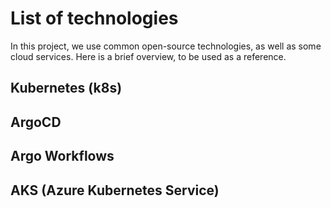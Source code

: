 # List of technologies

In this project, we use common open-source technologies, as well as some cloud services.
Here is a brief overview, to be used as a reference.

## Kubernetes (k8s)

## ArgoCD

## Argo Workflows

## AKS (Azure Kubernetes Service)
